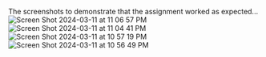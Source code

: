 The screenshots to demonstrate that the assignment worked as expected...![Screen Shot 2024-03-11 at 11 06 57 PM](https://github.com/davidht10/19_blockchain_wallet/assets/144863200/f83c5e0e-0a4e-4f05-9255-1de366628788)
![Screen Shot 2024-03-11 at 11 04 41 PM](https://github.com/davidht10/19_blockchain_wallet/assets/144863200/4e5b6aa2-0e15-41b7-80f6-6409804549c6)
![Screen Shot 2024-03-11 at 10 57 19 PM](https://github.com/davidht10/19_blockchain_wallet/assets/144863200/a8ad21a2-50f2-4995-8232-07db42eca898)
![Screen Shot 2024-03-11 at 10 56 49 PM](https://github.com/davidht10/19_blockchain_wallet/assets/144863200/f3713ddf-5a00-4377-b949-7b051a743d64)
